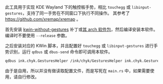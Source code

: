 此工具用于实现 KDE Wayland 下的触控板手势，相比 `touchegg` 或 `libinput-gestures`，支持了同一手势在不同窗口下执行不同操作。
其参考了 https://github.com/xremap/xremap 。

首先安装 [kwin-without-gestures](https://github.com/chiyuki0325/arch-packages/raw/main/kwin-without-gestures/0001-kwin-disable-gestures.diff) 补丁或[其 arch 软件包](https://github.com/chiyuki0325/arch-packages/tree/main/kwin-without-gestures)，然后编译安装本软件。  
编译时不要使用 `--release` 参数。

之后安装对应的 KWin 脚本，并且配置好 `touchegg` 或 `libinput-gestures` 进行手势识别，运行 `qdbus` 或 `dbus-send` 命令即可调用本软件。

```bash
qdbus ink.chyk.GesturesHelper /ink/chyk/GesturesHelper ink.chyk.GesturesHelper.InvokeGesture 0
```

由于是自用，所以并没有做读取配置文件，而是写死在 `main.rs` 中，如果需要使用，请自行修改。
